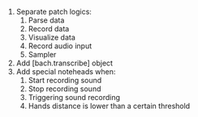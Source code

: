 1. Separate patch logics:
   1. Parse data
   2. Record data
   3. Visualize data
   4. Record audio input
   5. Sampler
2. Add [bach.transcribe] object
3. Add special noteheads when:
   1. Start recording sound
   2. Stop recording sound
   3. Triggering sound recording
   4. Hands distance is lower than a certain threshold